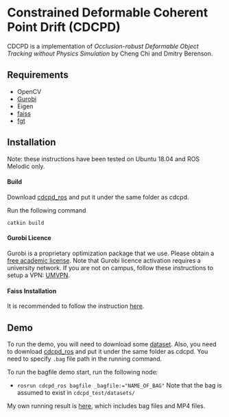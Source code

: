 Constrained Deformable Coherent Point Drift (CDCPD)
=============

CDCPD is a implementation of *Occlusion-robust Deformable Object Tracking without Physics Simulation*
by Cheng Chi and Dmitry Berenson.

Requirements
------------
  * OpenCV
  * [Gurobi](https://www.gurobi.com/)
  * Eigen
  * [faiss](https://github.com/facebookresearch/faiss)
  * [fgt](https://github.com/gadomski/fgt)
  
Installation
------------

Note: these instructions have been tested on Ubuntu 18.04 and ROS Melodic only.

#### Build

Download [cdcpd_ros](https://github.com/UM-ARM-Lab/cdcpd_ros) and put it under the same folder as cdcpd.

Run the following command
```
catkin build
```

#### Gurobi Licence

Gurobi is a proprietary optimization package that we use. Please obtain a [free academic license](https://www.gurobi.com/academia/academic-program-and-licenses).
Note that Gurobi licence activation requires a university network. If you are not on campus, follow these instructions to setup a VPN: [UMVPN](https://documentation.its.umich.edu/vpn/vpn-linux-vpn-instructions).

#### Faiss Installation

It is recommended to follow the instruction [here](https://github.com/facebookresearch/faiss/blob/master/INSTALL.md).

Demo
------------
To run the demo, you will need to download some [dataset](https://drive.google.com/drive/folders/17_xRbsX6Pnk9KkTxouIu1FLqE1yNmIdW?usp=sharing).
Also, you need to download [cdcpd_ros](https://github.com/UM-ARM-Lab/cdcpd_ros) and put it under the same folder as cdcpd.
You need to specify `.bag` file path in the running command.

To run the bagfile demo start, run the following node:
* `rosrun cdcpd_ros bagfile _bagfile:="NAME_OF_BAG"`
Note that the bag is assumed to exist in `cdcpd_test/datasets/`

My own running result is [here](https://drive.google.com/open?id=1HovZ9eJMZ1WYyCsdsISw5YndlS-BUwSx), which includes bag files and MP4 files.

